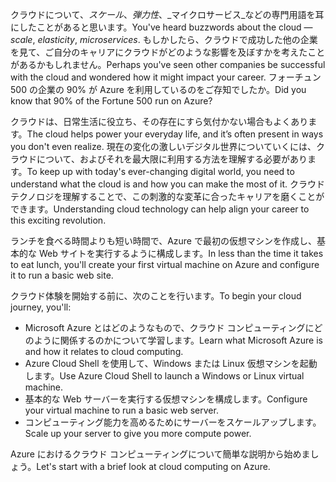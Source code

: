 <span data-ttu-id="e86d6-101">クラウドについて、_スケール_、_弾力性_、_マイクロサービス_などの専門用語を耳にしたことがあると思います。</span><span class="sxs-lookup"><span data-stu-id="e86d6-101">You've heard buzzwords about the cloud &mdash; _scale_, _elasticity_, _microservices_.</span></span> <span data-ttu-id="e86d6-102">もしかしたら、クラウドで成功した他の企業を見て、ご自分のキャリアにクラウドがどのような影響を及ぼすかを考えたことがあるかもしれません。</span><span class="sxs-lookup"><span data-stu-id="e86d6-102">Perhaps you've seen other companies be successful with the cloud and wondered how it might impact your career.</span></span> <span data-ttu-id="e86d6-103">フォーチュン 500 の企業の 90% が Azure を利用しているのをご存知でしたか。</span><span class="sxs-lookup"><span data-stu-id="e86d6-103">Did you know that 90% of the Fortune 500 run on Azure?</span></span>

<span data-ttu-id="e86d6-104">クラウドは、日常生活に役立ち、その存在にすら気付かない場合もよくあります。</span><span class="sxs-lookup"><span data-stu-id="e86d6-104">The cloud helps power your everyday life, and it’s often present in ways you don't even realize.</span></span> <span data-ttu-id="e86d6-105">現在の変化の激しいデジタル世界についていくには、クラウドについて、およびそれを最大限に利用する方法を理解する必要があります。</span><span class="sxs-lookup"><span data-stu-id="e86d6-105">To keep up with today's ever-changing digital world, you need to understand what the cloud is and how you can make the most of it.</span></span> <span data-ttu-id="e86d6-106">クラウド テクノロジを理解することで、この刺激的な変革に合ったキャリアを磨くことができます。</span><span class="sxs-lookup"><span data-stu-id="e86d6-106">Understanding cloud technology can help align your career to this exciting revolution.</span></span>

<span data-ttu-id="e86d6-107">ランチを食べる時間よりも短い時間で、Azure で最初の仮想マシンを作成し、基本的な Web サイトを実行するように構成します。</span><span class="sxs-lookup"><span data-stu-id="e86d6-107">In less than the time it takes to eat lunch, you'll create your first virtual machine on Azure and configure it to run a basic web site.</span></span>

<span data-ttu-id="e86d6-108">クラウド体験を開始する前に、次のことを行います。</span><span class="sxs-lookup"><span data-stu-id="e86d6-108">To begin your cloud journey, you'll:</span></span>

* <span data-ttu-id="e86d6-109">Microsoft Azure とはどのようなもので、クラウド コンピューティングにどのように関係するのかについて学習します。</span><span class="sxs-lookup"><span data-stu-id="e86d6-109">Learn what Microsoft Azure is and how it relates to cloud computing.</span></span>
* <span data-ttu-id="e86d6-110">Azure Cloud Shell を使用して、Windows または Linux 仮想マシンを起動します。</span><span class="sxs-lookup"><span data-stu-id="e86d6-110">Use Azure Cloud Shell to launch a Windows or Linux virtual machine.</span></span>
* <span data-ttu-id="e86d6-111">基本的な Web サーバーを実行する仮想マシンを構成します。</span><span class="sxs-lookup"><span data-stu-id="e86d6-111">Configure your virtual machine to run a basic web server.</span></span>
* <span data-ttu-id="e86d6-112">コンピューティング能力を高めるためにサーバーをスケールアップします。</span><span class="sxs-lookup"><span data-stu-id="e86d6-112">Scale up your server to give you more compute power.</span></span>

<span data-ttu-id="e86d6-113">Azure におけるクラウド コンピューティングについて簡単な説明から始めましょう。</span><span class="sxs-lookup"><span data-stu-id="e86d6-113">Let's start with a brief look at cloud computing on Azure.</span></span>